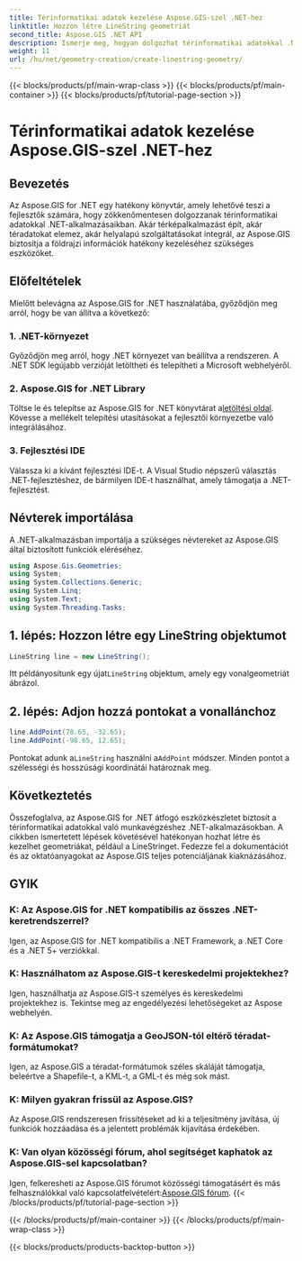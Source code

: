 ```yaml
---
title: Térinformatikai adatok kezelése Aspose.GIS-szel .NET-hez
linktitle: Hozzon létre LineString geometriát
second_title: Aspose.GIS .NET API
description: Ismerje meg, hogyan dolgozhat térinformatikai adatokkal .NET-alkalmazásokban az Aspose.GIS for .NET használatával. Könnyedén hozhat létre, elemezhet és vizualizálhat térképeket.
weight: 11
url: /hu/net/geometry-creation/create-linestring-geometry/
---
```


{{< blocks/products/pf/main-wrap-class >}}
{{< blocks/products/pf/main-container >}}
{{< blocks/products/pf/tutorial-page-section >}}

# Térinformatikai adatok kezelése Aspose.GIS-szel .NET-hez

## Bevezetés
Az Aspose.GIS for .NET egy hatékony könyvtár, amely lehetővé teszi a fejlesztők számára, hogy zökkenőmentesen dolgozzanak térinformatikai adatokkal .NET-alkalmazásaikban. Akár térképalkalmazást épít, akár téradatokat elemez, akár helyalapú szolgáltatásokat integrál, az Aspose.GIS biztosítja a földrajzi információk hatékony kezeléséhez szükséges eszközöket.
## Előfeltételek
Mielőtt belevágna az Aspose.GIS for .NET használatába, győződjön meg arról, hogy be van állítva a következő:
### 1. .NET-környezet
Győződjön meg arról, hogy .NET környezet van beállítva a rendszeren. A .NET SDK legújabb verzióját letöltheti és telepítheti a Microsoft webhelyéről.
### 2. Aspose.GIS for .NET Library
 Töltse le és telepítse az Aspose.GIS for .NET könyvtárat a[letöltési oldal](https://releases.aspose.com/gis/net/). Kövesse a mellékelt telepítési utasításokat a fejlesztői környezetbe való integrálásához.
### 3. Fejlesztési IDE
Válassza ki a kívánt fejlesztési IDE-t. A Visual Studio népszerű választás .NET-fejlesztéshez, de bármilyen IDE-t használhat, amely támogatja a .NET-fejlesztést.

## Névterek importálása
A .NET-alkalmazásban importálja a szükséges névtereket az Aspose.GIS által biztosított funkciók eléréséhez.

```csharp
using Aspose.Gis.Geometries;
using System;
using System.Collections.Generic;
using System.Linq;
using System.Text;
using System.Threading.Tasks;
```
## 1. lépés: Hozzon létre egy LineString objektumot
```csharp
LineString line = new LineString();
```
 Itt példányosítunk egy újat`LineString` objektum, amely egy vonalgeometriát ábrázol.
## 2. lépés: Adjon hozzá pontokat a vonallánchoz
```csharp
line.AddPoint(78.65, -32.65);
line.AddPoint(-98.65, 12.65);
```
 Pontokat adunk a`LineString` használni a`AddPoint` módszer. Minden pontot a szélességi és hosszúsági koordinátái határoznak meg.

## Következtetés
Összefoglalva, az Aspose.GIS for .NET átfogó eszközkészletet biztosít a térinformatikai adatokkal való munkavégzéshez .NET-alkalmazásokban. A cikkben ismertetett lépések követésével hatékonyan hozhat létre és kezelhet geometriákat, például a LineStringet. Fedezze fel a dokumentációt és az oktatóanyagokat az Aspose.GIS teljes potenciáljának kiaknázásához.
## GYIK
### K: Az Aspose.GIS for .NET kompatibilis az összes .NET-keretrendszerrel?
Igen, az Aspose.GIS for .NET kompatibilis a .NET Framework, a .NET Core és a .NET 5+ verziókkal.
### K: Használhatom az Aspose.GIS-t kereskedelmi projektekhez?
Igen, használhatja az Aspose.GIS-t személyes és kereskedelmi projektekhez is. Tekintse meg az engedélyezési lehetőségeket az Aspose webhelyén.
### K: Az Aspose.GIS támogatja a GeoJSON-tól eltérő téradat-formátumokat?
Igen, az Aspose.GIS a téradat-formátumok széles skáláját támogatja, beleértve a Shapefile-t, a KML-t, a GML-t és még sok mást.
### K: Milyen gyakran frissül az Aspose.GIS?
Az Aspose.GIS rendszeresen frissítéseket ad ki a teljesítmény javítása, új funkciók hozzáadása és a jelentett problémák kijavítása érdekében.
### K: Van olyan közösségi fórum, ahol segítséget kaphatok az Aspose.GIS-sel kapcsolatban?
 Igen, felkeresheti az Aspose.GIS fórumot közösségi támogatásért és más felhasználókkal való kapcsolatfelvételért:[Aspose.GIS fórum](https://forum.aspose.com/c/gis/33).
{{< /blocks/products/pf/tutorial-page-section >}}

{{< /blocks/products/pf/main-container >}}
{{< /blocks/products/pf/main-wrap-class >}}

{{< blocks/products/products-backtop-button >}}
